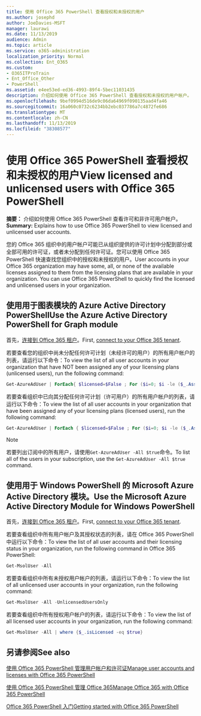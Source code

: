 ```yaml
---
title: 使用 Office 365 PowerShell 查看授权和未授权的用户
ms.author: josephd
author: JoeDavies-MSFT
manager: laurawi
ms.date: 11/13/2019
audience: Admin
ms.topic: article
ms.service: o365-administration
localization_priority: Normal
ms.collection: Ent_O365
ms.custom:
- O365ITProTrain
- Ent_Office_Other
- PowerShell
ms.assetid: e4ee53ed-ed36-4993-89f4-5bec11031435
description: 介绍如何使用 Office 365 PowerShell 查看授权和未授权的用户帐户。
ms.openlocfilehash: 9bef0994d516de9c06da64969f090135aad4fa46
ms.sourcegitcommit: 16a060c0732c6234bb2ebc037786a7c4872fe686
ms.translationtype: MT
ms.contentlocale: zh-CN
ms.lasthandoff: 11/13/2019
ms.locfileid: "38308577"
---
```

# <a name="view-licensed-and-unlicensed-users-with-office-365-powershell"></a><span data-ttu-id="bc245-103">使用 Office 365 PowerShell 查看授权和未授权的用户</span><span class="sxs-lookup"><span data-stu-id="bc245-103">View licensed and unlicensed users with Office 365 PowerShell</span></span>

<span data-ttu-id="bc245-104">**摘要：** 介绍如何使用 Office 365 PowerShell 查看许可和非许可用户帐户。</span><span class="sxs-lookup"><span data-stu-id="bc245-104">**Summary:** Explains how to use Office 365 PowerShell to view licensed and unlicensed user accounts.</span></span>
  
<span data-ttu-id="bc245-p101">您的 Office 365 组织中的用户帐户可能已从组织提供的许可计划中分配到部分或全部可用的许可证，或者未分配到任何许可证。您可以使用 Office 365 PowerShell 快速查找您组织中的授权和未授权的用户。</span><span class="sxs-lookup"><span data-stu-id="bc245-p101">User accounts in your Office 365 organization may have some, all, or none of the available licenses assigned to them from the licensing plans that are available in your organization. You can use Office 365 PowerShell to quickly find the licensed and unlicensed users in your organization.</span></span>


## <a name="use-the-azure-active-directory-powershell-for-graph-module"></a><span data-ttu-id="bc245-107">使用用于图表模块的 Azure Active Directory PowerShell</span><span class="sxs-lookup"><span data-stu-id="bc245-107">Use the Azure Active Directory PowerShell for Graph module</span></span>

<span data-ttu-id="bc245-108">首先，[连接到 Office 365 租户](connect-to-office-365-powershell.md#connect-with-the-azure-active-directory-powershell-for-graph-module)。</span><span class="sxs-lookup"><span data-stu-id="bc245-108">First, [connect to your Office 365 tenant](connect-to-office-365-powershell.md#connect-with-the-azure-active-directory-powershell-for-graph-module).</span></span>
 
<span data-ttu-id="bc245-109">若要查看您的组织中尚未分配任何许可计划（未经许可的用户）的所有用户帐户的列表，请运行以下命令：</span><span class="sxs-lookup"><span data-stu-id="bc245-109">To view the list of all user accounts in your organization that have NOT been assigned any of your licensing plans (unlicensed users), run the following command:</span></span>
  
```powershell
Get-AzureAdUser | ForEach{ $licensed=$False ; For ($i=0; $i -le ($_.AssignedLicenses | Measure).Count ; $i++) { If( [string]::IsNullOrEmpty(  $_.AssignedLicenses[$i].disabledplans ) -ne $True) { $licensed=$true } } ; If( $licensed -eq $false) { Write-Host $_.UserPrincipalName} }
```

<span data-ttu-id="bc245-110">若要查看组织中已向其分配任何许可计划（许可用户）的所有用户帐户的列表，请运行以下命令：</span><span class="sxs-lookup"><span data-stu-id="bc245-110">To view the list of all user accounts in your organization that have been assigned any of your licensing plans (licensed users), run the following command:</span></span>
  
```powershell
Get-AzureAdUser | ForEach { $licensed=$False ; For ($i=0; $i -le ($_.AssignedLicenses | Measure).Count ; $i++) { If( [string]::IsNullOrEmpty(  $_.AssignedLicenses[$i].disabledplans ) -ne $True) { $licensed=$true } } ; If( $licensed -eq $true) { Write-Host $_.UserPrincipalName} }
```
>[!Note]
><span data-ttu-id="bc245-111">若要列出订阅中的所有用户，请使用`Get-AzureAdUser -All $true`命令。</span><span class="sxs-lookup"><span data-stu-id="bc245-111">To list all of the users in your subscription, use the `Get-AzureAdUser -All $true` command.</span></span>
>

## <a name="use-the-microsoft-azure-active-directory-module-for-windows-powershell"></a><span data-ttu-id="bc245-112">使用用于 Windows PowerShell 的 Microsoft Azure Active Directory 模块。</span><span class="sxs-lookup"><span data-stu-id="bc245-112">Use the Microsoft Azure Active Directory Module for Windows PowerShell</span></span>

<span data-ttu-id="bc245-113">首先，[连接到 Office 365 租户](connect-to-office-365-powershell.md#connect-with-the-microsoft-azure-active-directory-module-for-windows-powershell)。</span><span class="sxs-lookup"><span data-stu-id="bc245-113">First, [connect to your Office 365 tenant](connect-to-office-365-powershell.md#connect-with-the-microsoft-azure-active-directory-module-for-windows-powershell).</span></span>

<span data-ttu-id="bc245-114">若要查看组织中所有用户帐户及其授权状态的列表，请在 Office 365 PowerShell 中运行以下命令：</span><span class="sxs-lookup"><span data-stu-id="bc245-114">To view the list of all user accounts and their licensing status in your organization, run the following command in Office 365 PowerShell:</span></span>
  
```powershell
Get-MsolUser -All
```

<span data-ttu-id="bc245-115">若要查看组织中所有未授权用户帐户的列表，请运行以下命令：</span><span class="sxs-lookup"><span data-stu-id="bc245-115">To view the list of all unlicensed user accounts in your organization, run the following command:</span></span>
  
```powershell
Get-MsolUser -All -UnlicensedUsersOnly
```

<span data-ttu-id="bc245-116">若要查看组织中所有授权用户帐户的列表，请运行以下命令：</span><span class="sxs-lookup"><span data-stu-id="bc245-116">To view the list of all licensed user accounts in your organization, run the following command:</span></span>
  
```powershell
Get-MsolUser -All | where {$_.isLicensed -eq $true}
```

## <a name="see-also"></a><span data-ttu-id="bc245-117">另请参阅</span><span class="sxs-lookup"><span data-stu-id="bc245-117">See also</span></span>

[<span data-ttu-id="bc245-118">使用 Office 365 PowerShell 管理用户帐户和许可证</span><span class="sxs-lookup"><span data-stu-id="bc245-118">Manage user accounts and licenses with Office 365 PowerShell</span></span>](manage-user-accounts-and-licenses-with-office-365-powershell.md)
  
[<span data-ttu-id="bc245-119">使用 Office 365 PowerShell 管理 Office 365</span><span class="sxs-lookup"><span data-stu-id="bc245-119">Manage Office 365 with Office 365 PowerShell</span></span>](manage-office-365-with-office-365-powershell.md)
  
[<span data-ttu-id="bc245-120">Office 365 PowerShell 入门</span><span class="sxs-lookup"><span data-stu-id="bc245-120">Getting started with Office 365 PowerShell</span></span>](getting-started-with-office-365-powershell.md)
